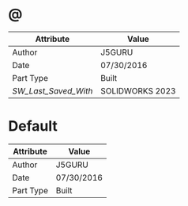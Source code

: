 # @
| Attribute | Value |
| ---  | ---     |
| Author | J5GURU |
| Date | 07/30/2016 |
| Part Type | Built |
| _SW_Last_Saved_With_ | SOLIDWORKS 2023 |
# Default
| Attribute | Value |
| ---  | ---     |
| Author | J5GURU |
| Date | 07/30/2016 |
| Part Type | Built |
